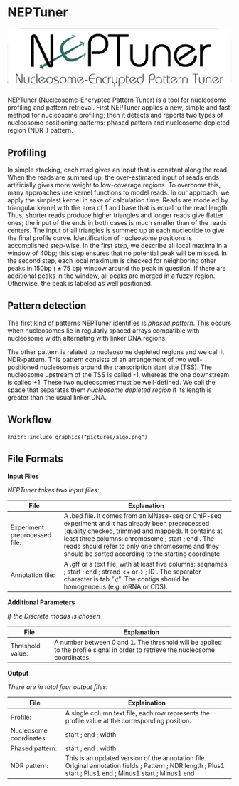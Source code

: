 # NEPTuner

![alt text](https://github.com/pezzcvd/neptuner/blob/master/img/NEPTuner_logo.jpg)

NEPTuner (Nucleosome-Encrypted Pattern Tuner) is a tool for nucleosome profiling and pattern retrieval. First NEPTuner applies a new, simple and fast method for nucleosome profiling; then it detects and reports two types of nucleosome positioning patterns: phased pattern and nucleosome depleted region (NDR-) pattern. 

## Profiling

In simple stacking, each read gives an input that is constant along the read. When the reads are summed up, the over-estimated input of reads ends artificially gives more weight to low-coverage regions. To overcome this, many approaches use kernel functions to model reads. In our approach, we apply the simplest kernel in sake of calculation time. Reads are modeled by triangular kernel with the area of 1 and base that is equal to the read length. Thus, shorter reads produce higher triangles and longer reads give flatter ones; the input of the ends in both cases is much smaller than of the reads centers. The input of all triangles is summed up at each nucleotide to give the final profile curve. Identification of nucleosome positions is accomplished step-wise. In the first step, we describe all local maxima in a window of 40bp; this step ensures that no potential peak will be missed. In the second step, each local maximum is checked for neighboring other peaks in 150bp ( ± 75 bp) window around the peak in question. If there are additional peaks in the window, all peaks are merged in a fuzzy region. Otherwise, the peak is labeled as well positioned. 

## Pattern detection

The first kind of patterns NEPTuner identifies is *phased pattern*. This occurs when nucleosomes lie in regularly spaced arrays compatible with nucleosome width alternating with linker DNA regions.

The other pattern is related to nucleosome depleted regions and we call it NDR-pattern.
This pattern consists of an arrangement of two well-positioned nucleosomes around the transcription start site (TSS). The nucleosome upstream of the TSS is called -1, whereas the one downstream is called +1. These two nucleosomes must be well-defined. We call the space that separates them *nucleosome depleted region* if its length is greater than the usual linker DNA.

## Workflow

```{r algo, echo = F, out.width="50%", fig.show="hold"}
knitr::include_graphics("pictures/algo.png")
```

## File Formats

**Input Files**

*NEPTuner takes two input files:*

| File | Explanation |
| --- | --- |
| Experiment preprocessed file: 	| A .bed file. It comes from an MNase-seq or ChIP-seq experiment and it has already been preprocessed (quality checked, trimmed and mapped). It contains at least three columns: chromosome <string> ; start <int> ; end <int>. The reads should refer to only one chromosome and they should be sorted according to the starting coordinate |
| Annotation file: |	A .gff or a text file, with at least five columns: seqnames <string> ; start <int> ; end <int> ; strand <+ or-> ; ID <string>. The separator character is tab "\t". The contigs should be homogenoeus (e.g. mRNA or CDS). | 

**Additional Parameters**

*If the Discrete modus is chosen*

| File | Explanation |
| --- | --- |
| Threshold value: | A number between 0 and 1. The threshold will be applied to the profile signal in order to retrieve the nucleosome coordinates. |

**Output**

*There are in total four output files:*

| File | Explaination |
| --- | --- |
| Profile: |	A single column text file, each row represents the profile value at the corresponding position. |
| Nucleosome coordinates: |	start <int> ; end <int> ; width <int> |
|Phased pattern: |	start <int> ; end <int> ; width <int> |
|NDR pattern: |	This is an updated version of the annotation file. Original annotation fields ; Pattern <bool> ; NDR length <int> ; Plus1 start <int> ; Plus1 end <int> ; Minus1 start <int> ; Minus1 end <int> |
